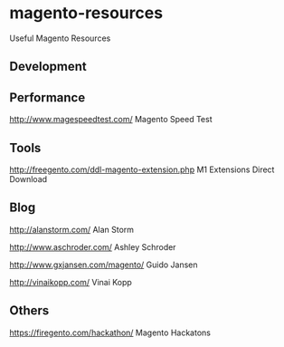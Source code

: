 # magento-resources
Useful Magento Resources

## Development


## Performance
http://www.magespeedtest.com/ Magento Speed Test


## Tools
http://freegento.com/ddl-magento-extension.php M1 Extensions Direct Download

## Blog
http://alanstorm.com/ Alan Storm

http://www.aschroder.com/ Ashley Schroder

http://www.gxjansen.com/magento/ Guido Jansen

http://vinaikopp.com/ Vinai Kopp

## Others
https://firegento.com/hackathon/ Magento Hackatons
